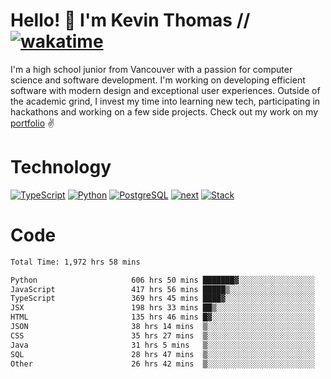 # Hello! 👋 I'm Kevin Thomas // [![wakatime](https://wakatime.com/badge/user/e9d16d74-e01d-4a37-8086-9257e0bde1c2.svg?style=flat-square)](https://wakatime.com/@e9d16d74-e01d-4a37-8086-9257e0bde1c2)

I'm a high school junior from Vancouver with a passion for computer science and software development. I'm working on developing efficient software with modern design and exceptional user experiences. Outside of the academic grind, I invest my time into learning new tech, participating in hackathons and working on a few side projects. Check out my work on my [portfolio](https://kevinjosethomas.com/) ✌️

# Technology
[![TypeScript](https://github.com/kevinjosethomas/kevinjosethomas/assets/46242684/444b2e5d-659f-41f5-81fe-3abafb75cb6c)](https://kevinjosethomas.com/stack)
[![Python](https://github.com/kevinjosethomas/kevinjosethomas/assets/46242684/34a174c4-54db-4c4e-9842-2324d47cb043)](https://kevinjosethomas.com/stack)
[![PostgreSQL](https://github.com/kevinjosethomas/kevinjosethomas/assets/46242684/46d6de1c-c483-4dc7-ab3a-87763af6fc78)](https://kevinjosethomas.com/stack)
[![next](https://github.com/kevinjosethomas/kevinjosethomas/assets/46242684/bc46bae5-1ad9-42a7-b7a2-427cbde7c994)](https://kevinjosethomas.com/stack)
[![Stack](https://github.com/kevinjosethomas/kevinjosethomas/assets/46242684/0b9b7eeb-8cce-4a56-bffd-3131dd4dd88c)](https://kevinjosethomas.com/stack)




# Code
<!--START_SECTION:waka-->

```txt
Total Time: 1,972 hrs 58 mins

Python                     606 hrs 50 mins ███████▓░░░░░░░░░░░░░░░░░   30.35 %
JavaScript                 417 hrs 56 mins █████▒░░░░░░░░░░░░░░░░░░░   20.90 %
TypeScript                 369 hrs 45 mins ████▓░░░░░░░░░░░░░░░░░░░░   18.49 %
JSX                        198 hrs 33 mins ██▒░░░░░░░░░░░░░░░░░░░░░░   09.93 %
HTML                       135 hrs 46 mins █▓░░░░░░░░░░░░░░░░░░░░░░░   06.79 %
JSON                       38 hrs 14 mins  ▒░░░░░░░░░░░░░░░░░░░░░░░░   01.91 %
CSS                        35 hrs 27 mins  ▒░░░░░░░░░░░░░░░░░░░░░░░░   01.77 %
Java                       31 hrs 5 mins   ▒░░░░░░░░░░░░░░░░░░░░░░░░   01.55 %
SQL                        28 hrs 47 mins  ▒░░░░░░░░░░░░░░░░░░░░░░░░   01.44 %
Other                      26 hrs 42 mins  ▒░░░░░░░░░░░░░░░░░░░░░░░░   01.34 %
```

<!--END_SECTION:waka-->
